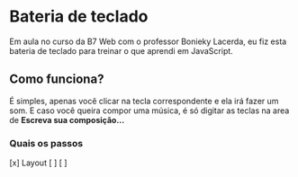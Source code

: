 # Bateria de teclado

Em aula no curso da B7 Web com o professor Bonieky Lacerda, eu fiz esta bateria de teclado para treinar o que aprendi em JavaScript.

## Como funciona?

É simples, apenas você clicar na tecla correspondente e ela irá fazer um som.
E caso você queira compor uma música, é só digitar as teclas na area de **Escreva sua composição...**

### Quais os passos

[x] Layout
[ ]
[ ]
